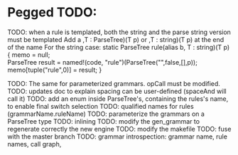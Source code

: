 Pegged TODO:
============

TODO: when a rule is templated, both the string and the parse string version must be templated
      Add a ,T : ParseTree)(T p) or ,T : string)(T p) at the end of the name 
      For the string case: 
    static ParseTree rule(alias b, T : string)(T p)
    {
        memo = null;        
        ParseTree result = named!(code, "rule")(ParseTree("",false,[],p));
        memo[tuple("rule",0)] = result;
    }

TODO: The same for parameterized grammars. opCall must be modified.
TODO: updates doc to explain spacing can be user-defined (spaceAnd will call it)
TODO: add an enum inside ParseTree's, containing the rules's name, to enable final switch selection
TODO: qualified names for rules (grammarName.ruleName)
TODO: parameterize the grammars on a ParseTree type
TODO: inlining
TODO: modify the gen_grammar to regenerate correctly the new engine
TODO: modify the makefile
TODO: fuse with the master branch
TODO: grammar introspection: grammar name, rule names, call graph, 

